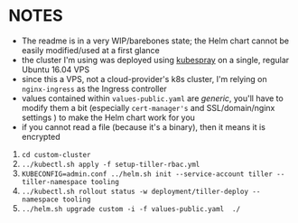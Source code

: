 # NOTES

* The readme is in a very WIP/barebones state; the Helm chart cannot be easily modified/used at a first glance
* the cluster I'm using was deployed using [kubespray](https://github.com/kubernetes-incubator/kubespray) on a single, regular Ubuntu 16.04 VPS
* since this a VPS, not a cloud-provider's k8s cluster, I'm relying on `nginx-ingress` as the Ingress controller
* values contained within `values-public.yaml` are _generic_, you'll have to modify them a bit (especially `cert-manager's` and SSL/domain/nginx settings ) to make the Helm chart work for you
* if you cannot read a file (because it's a binary), then it means it is encrypted


1. `cd custom-cluster`
2. `../kubectl.sh apply -f setup-tiller-rbac.yml`
3. `KUBECONFIG=admin.conf ../helm.sh init --service-account tiller --tiller-namespace tooling`
4. `../kubectl.sh rollout status -w deployment/tiller-deploy --namespace tooling`
3. `../helm.sh upgrade custom -i -f values-public.yaml  ./`